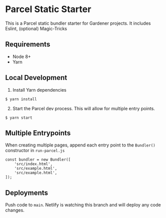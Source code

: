 # Parcel Static Starter

This is a Parcel static bundler starter for Gardener projects. It includes Eslint, (optional) Magic-Tricks

## Requirements
- Node 8+
- Yarn

## Local Development

1. Install Yarn dependencies
```
$ yarn install
```
2. Start the Parcel dev process. This will allow for multiple entry points.
```
$ yarn start
```

## Multiple Entrypoints

When creating multiple pages, append each entry point to the `Bundler()` constructor in `run-parcel.js`

```
const bundler = new Bundler([
	'src/index.html',
	'src/example.html',
	'src/example.html',
]);
```

## Deployments
Push code to `main`. Netlify is watching this branch and will deploy any code changes.
